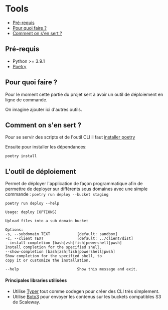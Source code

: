 # Tools

- [Pré-requis](#pré-requis)
- [Pour quoi faire ?](#pour-quoi-faire-)
- [Comment on s'en sert ?](#comment-on-sen-sert-)

## Pré-requis
- Python >= 3.9.1
- [Poetry](https://python-poetry.org/docs/#installation)

## Pour quoi faire ?
Pour le moment cette partie du projet sert à avoir un outil de déploiement en ligne de commande.

On imagine ajouter ici d'autres outils.

## Comment on s'en sert ?
Pour se servir des scripts et de l'outil CLI il faut [installer poetry](https://python-poetry.org/docs/#installation)

Ensuite pour installer les dépendances:
```shell
poetry install
```

## L'outil de déploiement
Permet de déployer l'application de façon programmatique afin de permettre de deployer sur différents sous domaines avec une simple commande : `poetry run deploy --bucket staging`

`poetry run deploy --help`

```shell
Usage: deploy [OPTIONS]

Upload files into a sub domain bucket

Options:
-s, --subdomain TEXT            [default: sandbox]
-c, --client TEXT               [default: ../client/dist]
--install-completion [bash|zsh|fish|powershell|pwsh]
Install completion for the specified shell.
--show-completion [bash|zsh|fish|powershell|pwsh]
Show completion for the specified shell, to
copy it or customize the installation.

--help                          Show this message and exit.
```

#### Principales libraries utilisées
- Utilise [Typer](https://github.com/tiangolo/typer) tout comme codegen pour créer des CLI très simplement.
- Utilise [Boto3](https://aws.amazon.com/sdk-for-python) pour envoyer les contenus sur les buckets compatibles S3 de Scaleway.
